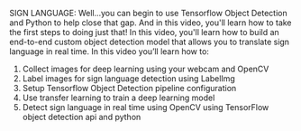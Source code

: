 SIGN LANGUAGE:
Well...you can begin to use Tensorflow Object Detection and Python to help close that gap. And in this video, you'll learn how to take the first steps to doing just that! In this video, you'll learn how to build an end-to-end custom object detection model that allows you to translate sign language in real time. 
In this video you’ll learn how to:
1. Collect images for deep learning using your webcam and OpenCV
2. Label images for sign language detection using LabelImg
3. Setup Tensorflow Object Detection pipeline configuration
4. Use transfer learning to train a deep learning model
5. Detect sign language in real time using OpenCV
using TensorFlow object detection api and python
